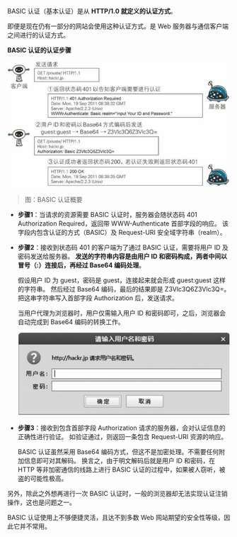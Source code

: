 BASIC 认证（基本认证）是从 **HTTP/1.0 就定义的认证方式**。

即便是现在仍有一部分的网站会使用这种认证方式。是 Web 服务器与通信客户端之间进行的认证方式。

**BASIC 认证的认证步骤**

![img](./assets/02.png)
> 图：BASIC 认证概要

- **步骤1**：当请求的资源需要 BASIC 认证时，服务器会随状态码 401 Authorization Required，返回带 WWW-Authenticate 首部字段的响应。
该字段内包含认证的方式（BASIC）及 Request-URI 安全域字符串（realm）。

- **步骤2**：接收到状态码 401 的客户端为了通过 BASIC 认证，需要将用户 ID 及密码发送给服务器。
**发送的字符串内容是由用户 ID 和密码构成，两者中间以冒号（:）连接后，再经过 Base64 编码处理**。

  假设用户 ID 为 guest，密码是 guest，连接起来就会形成 guest:guest 这样的字符串。
  然后经过 Base64 编码，最后的结果即是 Z3Vlc3Q6Z3Vlc3Q=。
  把这串字符串写入首部字段 Authorization 后，发送请求。

  当用户代理为浏览器时，用户仅需输入用户 ID 和密码即可，之后，浏览器会自动完成到 Base64 编码的转换工作。

  ![img](./assets/03.png)

- **步骤3**：接收到包含首部字段 Authorization 请求的服务器，会对认证信息的正确性进行验证。
如验证通过，则返回一条包含 Request-URI 资源的响应。

  BASIC 认证虽然采用 Base64 编码方式，但这不是加密处理。不需要任何附加信息即可对其解码。
  换言之，由于明文解码后就是用户 ID 和密码，在 HTTP 等非加密通信的线路上进行 BASIC 认证的过程中，如果被人窃听，被盗的可能性极高。

另外，除此之外想再进行一次 BASIC 认证时，一般的浏览器却无法实现认证注销操作，这也是问题之一。

BASIC 认证使用上不够便捷灵活，且达不到多数 Web 网站期望的安全性等级，因此它并不常用。
